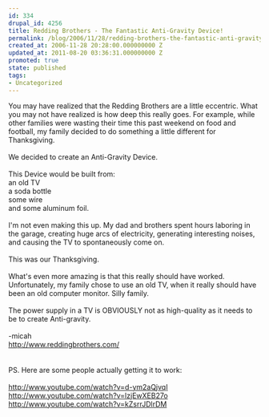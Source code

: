 ```yaml
---
id: 334
drupal_id: 4256
title: Redding Brothers - The Fantastic Anti-Gravity Device!
permalink: /blog/2006/11/28/redding-brothers-the-fantastic-anti-gravity-device
created_at: 2006-11-28 20:28:00.000000000 Z
updated_at: 2011-08-20 03:36:31.000000000 Z
promoted: true
state: published
tags:
- Uncategorized
---
```

You may have realized that the Redding Brothers are a little eccentric. What you may not have realized is how deep this really goes. For example, while other families were wasting their time this past weekend on food and football, my family decided to  do something a little different for Thanksgiving.<br /><br />We decided to create an Anti-Gravity Device.<br /><br />This Device would be built from:<br />an old TV<br />a soda bottle<br />some wire<br />and some aluminum foil.<br /><br />I'm not even making this up. My dad and brothers spent hours laboring in the garage, creating huge arcs of electricity, generating interesting noises, and causing the TV to spontaneously come on.<br /><br />This was our Thanksgiving.<br /><br />What's even more amazing is that this really should have worked. Unfortunately, my family chose to use an old TV, when it really should have been an old computer monitor. Silly family.<br /><br />The power supply in a TV is OBVIOUSLY not as high-quality as it needs to be to create Anti-gravity.<br /><br />-micah<br />http://www.reddingbrothers.com/<br /><br /><br />PS. Here are some people actually getting it to work:<br /><br />http://www.youtube.com/watch?v=d-ym2aQjvqI<br />http://www.youtube.com/watch?v=lzjEwXEB27o<br />http://www.youtube.com/watch?v=kZsrrJDlrDM
